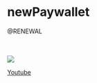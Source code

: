 # newPaywallet
@RENEWAL

<br/><br/>
[![](https://images.velog.io/images/corone_hi/post/ca9dc6f4-c782-4262-9ea9-767177ffd3ce/main.png)](https://youtu.be/wGE6Mw9OVn4)

[Youtube](https://youtu.be/wGE6Mw9OVn4)
